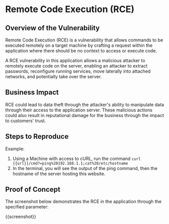 # Remote Code Execution (RCE)

## Overview of the Vulnerability

Remote Code Execution (RCE) is a vulnerability that allows commands to be executed remotely on a target machine by crafting a request within the application where there should be no context to access or execute code.

A RCE vulnerability in this application allows a malicious attacker to remotely execute code on the server, enabling an attacker to extract passwords, reconfigure running services, move laterally into attached networks, and potentially take over the server.

## Business Impact

RCE could lead to data theft through the attacker's ability to manipulate data through their access to the application server. These malicious actions could also result in reputational damage for the business through the impact to customers' trust.

## Steps to Reproduce

Example:

1. Using a Machine with access to cURL, run the command `curl {{url}}/cmd?=ping%20192.168.1.1;cat%20/etc/hostname`
1. In the terminal, you will see the output of the ping command, then the hostname of the server hosting this website.

## Proof of Concept

The screenshot below demonstrates the RCE in the application through the specified parameter:

{{screenshot}}
